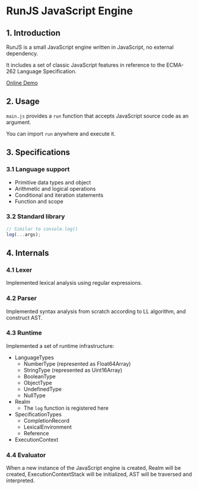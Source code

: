 # RunJS JavaScript Engine

## 1. Introduction
RunJS is a small JavaScript engine written in JavaScript,  no external dependency.

It includes a set of classic JavaScript features in reference to the ECMA-262 Language Specification.

[Online Demo](https://devlzl.github.io/RunJS/)  


##  2. Usage
`main.js` provides a `run` function that accepts JavaScript source code as an argument.

You can import `run` anywhere and execute it.


## 3. Specifications
### 3.1 Language support
- Primitive data types and object
- Arithmetic and logical operations
- Conditional and iteration statements
- Function and scope

### 3.2 Standard library
```JavaScript
// Similar to console.log()
log(...args);
```


## 4. Internals
### 4.1 Lexer
Implemented lexical analysis using regular expressions.

### 4.2 Parser
Implemented syntax analysis from scratch according to LL algorithm, and construct AST.

### 4.3 Runtime
Implemented a set of runtime infrastructure:
- LanguageTypes
    - NumberType (represented as Float64Array)
    - StringType (represented as Uint16Array)
    - BooleanType
    - ObjectType
    - UndefinedType
    - NullType
- Realm
    - The `log` function is registered here
- SpecificationTypes
    - CompletionRecord
    - LexicalEnvironment
    - Reference
- ExecutionContext

### 4.4 Evaluator
When a new instance of the JavaScript engine is created, Realm will be created, ExecutionContextStack will be initialized, AST will be traversed and interpreted.

